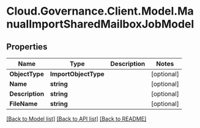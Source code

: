 # Cloud.Governance.Client.Model.ManualImportSharedMailboxJobModel
## Properties

Name | Type | Description | Notes
------------ | ------------- | ------------- | -------------
**ObjectType** | **ImportObjectType** |  | [optional] 
**Name** | **string** |  | [optional] 
**Description** | **string** |  | [optional] 
**FileName** | **string** |  | [optional] 

[[Back to Model list]](../README.md#documentation-for-models) [[Back to API list]](../README.md#documentation-for-api-endpoints) [[Back to README]](../README.md)

